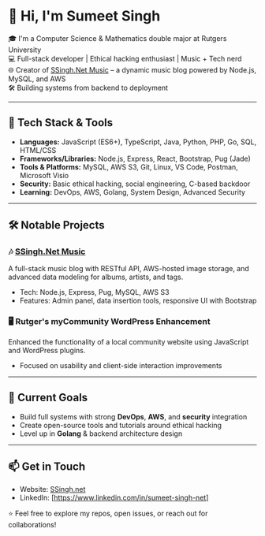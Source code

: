 # 👋 Hi, I'm Sumeet Singh

🎓 I'm a Computer Science & Mathematics double major at Rutgers University  
💻 Full-stack developer | Ethical hacking enthusiast | Music + Tech nerd  
🌐 Creator of [SSingh.Net Music](https://ssingh.net) – a dynamic music blog powered by Node.js, MySQL, and AWS  
🛠 Building systems from backend to deployment

---

## 🔧 Tech Stack & Tools

- **Languages:** JavaScript (ES6+), TypeScript, Java, Python, PHP, Go, SQL, HTML/CSS
- **Frameworks/Libraries:** Node.js, Express, React, Bootstrap, Pug (Jade)
- **Tools & Platforms:** MySQL, AWS S3, Git, Linux, VS Code, Postman, Microsoft Visio
- **Security:** Basic ethical hacking, social engineering, C-based backdoor
- **Learning:** DevOps, AWS, Golang, System Design, Advanced Security

---

## 🛠️ Notable Projects

### 🎶 [SSingh.Net Music](https://ssingh.net)
A full-stack music blog with RESTful API, AWS-hosted image storage, and advanced data modeling for albums, artists, and tags.

- Tech: Node.js, Express, Pug, MySQL, AWS S3
- Features: Admin panel, data insertion tools, responsive UI with Bootstrap

### 🖥️ Rutger's myCommunity WordPress Enhancement
Enhanced the functionality of a local community website using JavaScript and WordPress plugins.

- Focused on usability and client-side interaction improvements

---

## 🎯 Current Goals

- Build full systems with strong **DevOps**, **AWS**, and **security** integration  
- Create open-source tools and tutorials around ethical hacking  
- Level up in **Golang** & backend architecture design

---

## 📫 Get in Touch

- Website: [SSingh.net](https://ssingh.net)
- LinkedIn: [https://www.linkedin.com/in/sumeet-singh-net]

⭐️ Feel free to explore my repos, open issues, or reach out for collaborations!
